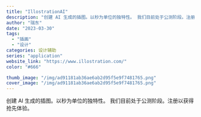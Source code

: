 ```yaml
---
title: "IllostrationAI"
description: "创建 AI 生成的插图。以秒为单位的独特性。 我们目前处于公测阶段。注册以获得抢先体验。"
author: "瑞东"
date: "2023-03-30"
tags:
  - "插画"
  - "设计"
categories: 设计辅助
series: "application"
website_link: "https://www.illostration.com/"
color: "#666"

thumb_image: "/img/ad91181ab36ae6ab2d95f5e9f7481765.png"
cover_image: "/img/ad91181ab36ae6ab2d95f5e9f7481765.png"
---
```


创建 AI 生成的插图。以秒为单位的独特性。 我们目前处于公测阶段。注册以获得抢先体验。